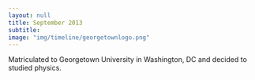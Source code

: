 ```yaml
---
layout: null
title: September 2013
subtitle:
image: "img/timeline/georgetownlogo.png"
---
```

Matriculated to Georgetown University in Washington, DC and decided to studied physics.
